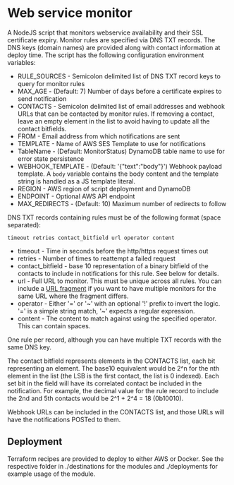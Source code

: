 # Web service monitor

A NodeJS script that monitors webservice availability and their SSL certificate expiry. Monitor rules are specified via
DNS TXT records. The DNS keys (domain names) are provided along with contact information at deploy time. The script has
the following configuration environment variables:

- RULE_SOURCES - Semicolon delimited list of DNS TXT record keys to query for monitor rules
- MAX_AGE - (Default: 7) Number of days before a certificate expires to send notification
- CONTACTS - Semicolon delimited list of email addresses and webhook URLs that can be contacted by monitor rules. If
  removing a contact, leave an empty element in the list to avoid having to update all the contact bitfields.
- FROM - Email address from which notifications are sent
- TEMPLATE - Name of AWS SES Template to use for notifications
- TableName - (Default: MonitorStatus) DynamoDB table name to use for error state persistence
- WEBHOOK_TEMPLATE - (Default: '{"text":"body"}') Webhook payload template. A `body` variable contains the body content and the template string is handled as a JS template literal.
- REGION - AWS region of script deployment and DynamoDB
- ENDPOINT - Optional AWS API endpoint
- MAX_REDIRECTS - (Default: 10) Maximum number of redirects to follow

DNS TXT records containing rules must be of the following format (space separated):

```
timeout retries contact_bitfield url operator content
```

- timeout - Time in seconds before the http/https request times out
- retries - Number of times to reattempt a failed request
- contact_bitfield - base 10 representation of a binary bitfield of the contacts to include in notifications for this
  rule. See below for details.
- url - Full URL to monitor. This must be unique across all rules. You can include
  a [URL fragment](https://en.wikipedia.org/wiki/URI_fragment) if you want to have multiple monitors for the same URL
  where the fragment differs.
- operator - Either '=' or '\~' with an optional '!' prefix to invert the logic. '=' is a simple string match, '\~'
  expects a regular expression.
- content - The content to match against using the specified operator. This can contain spaces.

One rule per record, although you can have multiple TXT records with the same DNS key.

The contact bitfield represents elements in the CONTACTS list, each bit representing an element. The base10 equivalent
would be 2^n for the nth element in the list (the LSB is the first contact, the list is 0 indexed). Each set bit in the
field will have its correlated contact be included in the notification. For example, the decimal value for the rule
record to include the 2nd and 5th contacts would be 2^1 + 2^4 = 18 (0b10010).

Webhook URLs can be included in the CONTACTS list, and those URLs will have the notifications POSTed to them.

## Deployment

Terraform recipes are provided to deploy to either AWS or Docker. See the respective folder in ./destinations for the
modules and ./deployments for example usage of the module.
